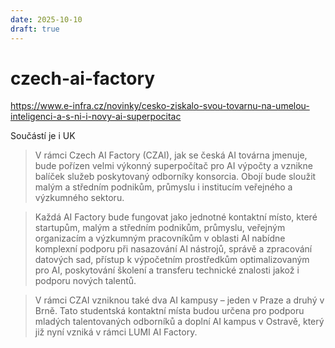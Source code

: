 ```yaml
---
date: 2025-10-10
draft: true
---
```


# czech-ai-factory

https://www.e-infra.cz/novinky/cesko-ziskalo-svou-tovarnu-na-umelou-inteligenci-a-s-ni-i-novy-ai-superpocitac

Součástí je i UK

> V rámci Czech AI Factory (CZAI), jak se česká AI továrna jmenuje, bude pořízen velmi výkonný superpočítač pro AI výpočty a vznikne balíček služeb poskytovaný odborníky konsorcia. Obojí bude sloužit malým a středním podnikům, průmyslu i institucím veřejného a výzkumného sektoru.

> Každá AI Factory bude fungovat jako jednotné kontaktní místo, které startupům, malým a středním podnikům, průmyslu, veřejným organizacím a výzkumným pracovníkům v oblasti AI nabídne komplexní podporu při nasazování AI nástrojů, správě a zpracování datových sad, přístup k výpočetním prostředkům optimalizovaným pro AI, poskytování školení a transferu technické znalosti jakož i podporu nových talentů.

> V rámci CZAI vzniknou také dva AI kampusy – jeden v Praze a druhý v Brně. Tato studentská kontaktní místa budou určena pro podporu mladých talentovaných odborníků a doplní AI kampus v Ostravě, který již nyní vzniká v rámci LUMI AI Factory.
